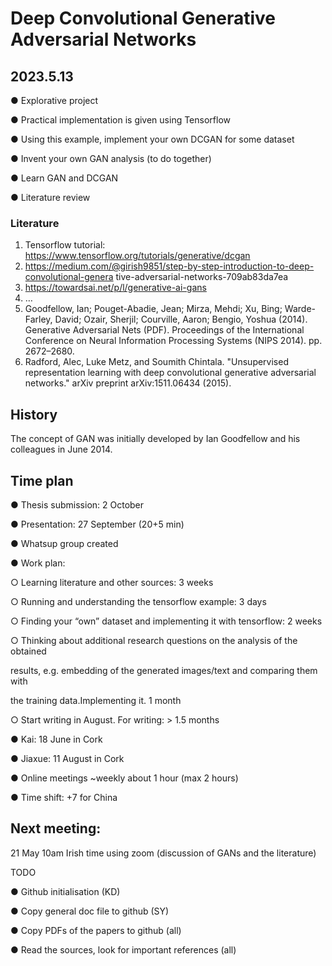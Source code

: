 # Deep Convolutional Generative Adversarial Networks

## 2023.5.13

● Explorative project

● Practical implementation is given using Tensorflow

● Using this example, implement your own DCGAN for some dataset

● Invent your own GAN analysis (to do together)

● Learn GAN and DCGAN

● Literature review

### Literature

1. Tensorflow tutorial: https://www.tensorflow.org/tutorials/generative/dcgan
2. https://medium.com/@girish9851/step-by-step-introduction-to-deep-convolutional-genera
tive-adversarial-networks-709ab83da7ea
3. https://towardsai.net/p/l/generative-ai-gans
4. …
5. Goodfellow, Ian; Pouget-Abadie, Jean; Mirza, Mehdi; Xu, Bing; Warde-Farley, David; Ozair, Sherjil;
Courville, Aaron; Bengio, Yoshua (2014). Generative Adversarial Nets (PDF). Proceedings of the
International Conference on Neural Information Processing Systems (NIPS 2014). pp. 2672–2680.
6. Radford, Alec, Luke Metz, and Soumith Chintala. "Unsupervised representation learning with
  deep convolutional generative adversarial networks." arXiv preprint arXiv:1511.06434 (2015).

  ## History

  The concept of GAN was initially developed by Ian Goodfellow and his colleagues in June 2014.

  ## Time plan

  ● Thesis submission: 2 October
  
  ● Presentation: 27 September (20+5 min)
  
  ● Whatsup group created
  
  ● Work plan:
  
  ○ Learning literature and other sources: 3 weeks
  
  ○ Running and understanding the tensorflow example: 3 days
  
  ○ Finding your “own” dataset and implementing it with tensorflow: 2 weeks
  
  ○ Thinking about additional research questions on the analysis of the obtained
  
  results, e.g. embedding of the generated images/text and comparing them with
  
  the training data.Implementing it. 1 month
  
  ○ Start writing in August. For writing: > 1.5 months
  
  ● Kai: 18 June in Cork
  
  ● Jiaxue: 11 August in Cork
  
  ● Online meetings ~weekly about 1 hour (max 2 hours)
  
  ● Time shift: +7 for China

  ## Next meeting:

  21 May 10am Irish time using zoom (discussion of GANs and the literature)
  
  TODO
  
  ● Github initialisation (KD)
  
  ● Copy general doc file to github (SY)
  
  ● Copy PDFs of the papers to github (all)
  
  ● Read the sources, look for important references (all)
